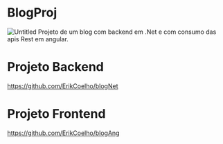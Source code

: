 # BlogProj

![Untitled](https://user-images.githubusercontent.com/79767115/202721143-a5058ed8-03d7-4629-b922-c5f409d39c7d.png)
Projeto de um blog com backend em .Net e com consumo das apis Rest em angular.

# Projeto Backend
https://github.com/ErikCoelho/blogNet

# Projeto Frontend
https://github.com/ErikCoelho/blogAng
